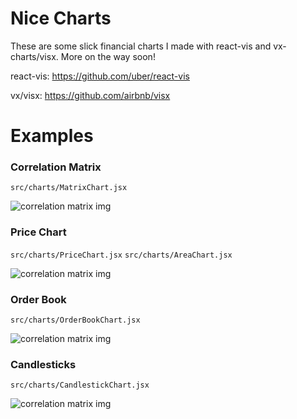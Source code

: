 # Nice Charts
These are some slick financial charts I made with react-vis and vx-charts/visx. More on the way soon!

react-vis: https://github.com/uber/react-vis

vx/visx: https://github.com/airbnb/visx

# Examples
### Correlation Matrix
`src/charts/MatrixChart.jsx`

![correlation matrix img](https://github.com/GunnarPDX/correlation-matrix-chart/blob/master/correlation-matrix.png?raw=true)


### Price Chart
`src/charts/PriceChart.jsx`
`src/charts/AreaChart.jsx`

![correlation matrix img](https://github.com/GunnarPDX/correlation-matrix-chart/blob/master/price-chart.png?raw=true)


### Order Book
`src/charts/OrderBookChart.jsx`

![correlation matrix img](https://github.com/GunnarPDX/correlation-matrix-chart/blob/master/order-book.png?raw=true)


### Candlesticks
`src/charts/CandlestickChart.jsx`

![correlation matrix img](https://github.com/GunnarPDX/correlation-matrix-chart/blob/master/candlesticks.png?raw=true)

